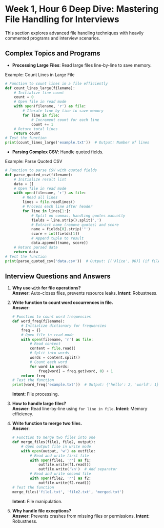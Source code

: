 # Week 1, Hour 6 Deep Dive: Mastering File Handling for Interviews

This section explores advanced file handling techniques with heavily commented programs and interview scenarios.

## Complex Topics and Programs
- **Processing Large Files**: Read large files line-by-line to save memory.

Example: Count Lines in Large File
```python
# Function to count lines in a file efficiently
def count_lines_large(filename):
    # Initialize line count
    count = 0
    # Open file in read mode
    with open(filename, 'r') as file:
        # Iterate line by line to save memory
        for line in file:
            # Increment count for each line
            count += 1
    # Return total lines
    return count
# Test the function
print(count_lines_large('example.txt'))  # Output: Number of lines
```

- **Parsing Complex CSV**: Handle quoted fields.

Example: Parse Quoted CSV
```python
# Function to parse CSV with quoted fields
def parse_quoted_csv(filename):
    # Initialize result list
    data = []
    # Open file in read mode
    with open(filename, 'r') as file:
        # Read all lines
        lines = file.readlines()
        # Process each line after header
        for line in lines[1:]:
            # Split on commas, handling quotes manually
            fields = line.strip().split(',')
            # Extract name (remove quotes) and score
            name = fields[0].strip('"')
            score = int(fields[1])
            # Append tuple to result
            data.append((name, score))
    # Return parsed data
    return data
# Test the function
print(parse_quoted_csv('data.csv'))  # Output: [('Alice', 90)] (if file has '"Alice",90')
```

## Interview Questions and Answers
1. **Why use `with` for file operations?**  
   **Answer**: Auto-closes files, prevents resource leaks. **Intent**: Robustness.

2. **Write function to count word occurrences in file.**  
   **Answer**:
   ```python
   # Function to count word frequencies
   def word_freq(filename):
       # Initialize dictionary for frequencies
       freq = {}
       # Open file in read mode
       with open(filename, 'r') as file:
           # Read content
           content = file.read()
           # Split into words
           words = content.split()
           # Count each word
           for word in words:
               freq[word] = freq.get(word, 0) + 1
       return freq
   # Test the function
   print(word_freq('example.txt'))  # Output: {'hello': 2, 'world': 1}
   ```
   **Intent**: File processing.

3. **How to handle large files?**  
   **Answer**: Read line-by-line using `for line in file`. **Intent**: Memory efficiency.

4. **Write function to merge two files.**  
   **Answer**:
   ```python
   # Function to merge two files into one
   def merge_files(file1, file2, output):
       # Open output file in write mode
       with open(output, 'w') as outfile:
           # Read and write first file
           with open(file1, 'r') as f1:
               outfile.write(f1.read())
               outfile.write('\n')  # Add separator
           # Read and write second file
           with open(file2, 'r') as f2:
               outfile.write(f2.read())
   # Test the function
   merge_files('file1.txt', 'file2.txt', 'merged.txt')
   ```
   **Intent**: File manipulation.

5. **Why handle file exceptions?**  
   **Answer**: Prevents crashes from missing files or permissions. **Intent**: Robustness.